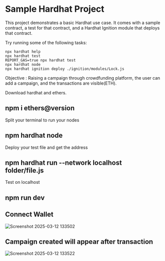 # Sample Hardhat Project

This project demonstrates a basic Hardhat use case. It comes with a sample contract, a test for that contract, and a Hardhat Ignition module that deploys that contract.

Try running some of the following tasks:

```shell
npx hardhat help
npx hardhat test
REPORT_GAS=true npx hardhat test
npx hardhat node
npx hardhat ignition deploy ./ignition/modules/Lock.js
```
Objective : Raising a campaign through crowdfunding platform, the user can add a campaign, and the transactions are visible(ETH).

Download hardhat and  ethers.
## npm i ethers@version

Split your terminal to run your nodes
## npm hardhat node

Deploy your test file and get the address
## npm hardhat run --network localhost folder/file.js


Test on localhost
## npm run dev

## Connect Wallet 
![Screenshot 2025-03-12 133502](https://github.com/user-attachments/assets/93899234-60a9-4ad6-a5f3-231364e668d8)

## Campaign created will appear after transaction
![Screenshot 2025-03-12 133522](https://github.com/user-attachments/assets/d51c9c0c-855a-44c4-b03a-780d09c3c23b)


